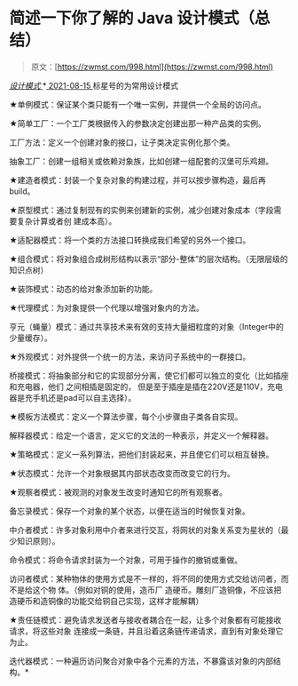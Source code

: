 <!--yml
category: 未分类
date: 0001-01-01 00:00:00
-->

# 简述一下你了解的 Java 设计模式（总结）

> 原文：[https://zwmst.com/998.html](https://zwmst.com/998.html)

   [ *设计模式* ](https://zwmst.com/%e8%ae%be%e8%ae%a1%e6%a8%a1%e5%bc%8f)*[ <time datetime="2021-08-15T09:34:59+08:00"> 2021-08-15 </time> ](https://zwmst.com/998.html)  标星号的为常用设计模式

★单例模式：保证某个类只能有一个唯一实例，并提供一个全局的访问点。

★简单工厂：一个工厂类根据传入的参数决定创建出那一种产品类的实例。

工厂方法：定义一个创建对象的接口，让子类决定实例化那个类。

抽象工厂：创建一组相关或依赖对象族，比如创建一组配套的汉堡可乐鸡翅。

★建造者模式：封装一个复杂对象的构建过程，并可以按步骤构造，最后再build。

★原型模式：通过复制现有的实例来创建新的实例，减少创建对象成本（字段需要复杂计算或者创 建成本高）。

★适配器模式：将一个类的方法接口转换成我们希望的另外一个接口。

★组合模式：将对象组合成树形结构以表示“部分-整体”的层次结构。（无限层级的知识点树）

★装饰模式：动态的给对象添加新的功能。

★代理模式：为对象提供一个代理以增强对象内的方法。

亨元（蝇量）模式：通过共享技术来有效的支持大量细粒度的对象（Integer中的少量缓存）。

★外观模式：对外提供一个统一的方法，来访问子系统中的一群接口。

桥接模式：将抽象部分和它的实现部分分离，使它们都可以独立的变化（比如插座和充电器，他们 之间相插是固定的， 但是至于插座是插在220V还是110V，充电器是充手机还是pad可以自主选择）。

★模板方法模式：定义一个算法步骤，每个小步骤由子类各自实现。

解释器模式：给定一个语言，定义它的文法的一种表示，并定义一个解释器。

★策略模式：定义一系列算法，把他们封装起来，并且使它们可以相互替换。

★状态模式：允许一个对象根据其内部状态改变而改变它的行为。

★观察者模式：被观测的对象发生改变时通知它的所有观察者。

备忘录模式：保存一个对象的某个状态，以便在适当的时候恢复对象。

中介者模式：许多对象利用中介者来进行交互，将网状的对象关系变为星状的（最少知识原则）。

命令模式：将命令请求封装为一个对象，可用于操作的撤销或重做。

访问者模式：某种物体的使用方式是不一样的，将不同的使用方式交给访问者，而不是给这个物 体。（例如对铜的使用，造币厂 造硬币。雕刻厂造铜像，不应该把造硬币和造铜像的功能交给铜自己实现，这样才能解耦）

★责任链模式：避免请求发送者与接收者耦合在一起，让多个对象都有可能接收请求，将这些对象 连接成一条链，并且沿着这条链传递请求，直到有对象处理它为止。

迭代器模式：一种遍历访问聚合对象中各个元素的方法，不暴露该对象的内部结构。*